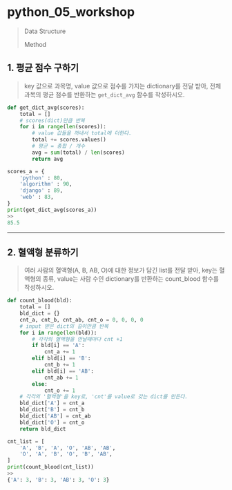 # python_05_workshop

> Data Structure
>
> Method



## 1. 평균 점수 구하기

> key 값으로 과목명, value 값으로 점수를 가지는 dictionary를 전달 받아, 전체 과목의 평균 점수를 반환하는 `get_dict_avg` 함수를 작성하시오.



```python
def get_dict_avg(scores):
    total = []
    # scores(dict)만큼 반복
    for i in range(len(scores)):
        # value 값들을 꺼내서 total에 더한다.
        total += scores.values()
        # 평균 = 총합 / 개수
        avg = sum(total) / len(scores)
        return avg
```

```python
scores_a = {
    'python' : 80,
    'algorithm' : 90,
    'django' : 89,
    'web' : 83,
}
print(get_dict_avg(scores_a))
>>
85.5
```



___

## 2. 혈액형 분류하기

> 여러 사람의 혈액형(A, B, AB, O)에 대한 정보가 담긴 list를 전달 받아, key는 혈액형의 종류, value는 사람 수인 dictionary를 반환하는 count_blood 함수를 작성하시오.



```python
def count_blood(bld):
    total = []
    bld_dict = {}
    cnt_a, cnt_b, cnt_ab, cnt_o = 0, 0, 0, 0
    # input 받은 dict의 길이만큼 반복
    for i in range(len(bld)):
        # 각각의 혈액형을 만날때마다 cnt +1
        if bld[i] == 'A':
            cnt_a += 1
        elif bld[i] == 'B':
            cnt_b += 1
        elif bld[i] == 'AB':
            cnt_ab += 1
        else:
            cnt_o += 1
    # 각각의 '혈액형'을 key로, 'cnt'를 value로 갖는 dict를 만든다.
    bld_dict['A'] = cnt_a
    bld_dict['B'] = cnt_b
    bld_dict['AB'] = cnt_ab
    bld_dict['O'] = cnt_o
    return bld_dict
```

```python
cnt_list = [
    'A', 'B', 'A', 'O', 'AB', 'AB',
    'O', 'A', 'B', 'O', 'B', 'AB',
]
print(count_blood(cnt_list))
>>
{'A': 3, 'B': 3, 'AB': 3, 'O': 3}
```

